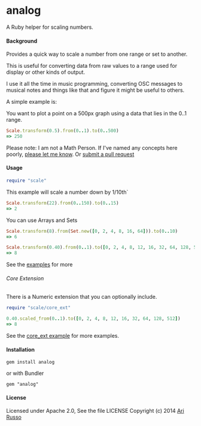 # analog

A Ruby helper for scaling numbers.

#### Background

Provides a quick way to scale a number from one range or set to another.

This is useful for converting data from raw values to a range used for display or other kinds of output.

I use it all the time in music programming, converting OSC messages to musical notes and things like that and figure it might be useful to others.

A simple example is:

You want to plot a point on a 500px graph using a data that lies in the 0..1 range.

```ruby
Scale.transform(0.5).from(0..1).to(0..500)
=> 250
```

Please note: I am not a Math Person.  If I've named any concepts here poorly, [please let me know](https://github.com/arirusso/analog/issues).  Or [submit a pull request](https://github.com/arirusso/analog/pulls)

#### Usage

```ruby
require "scale"
```

This example will scale a number down by 1/10th`

```ruby
Scale.transform(22).from(0..150).to(0..15)
=> 2

```

You can use Arrays and Sets
```ruby
Scale.transform(8).from(Set.new([0, 2, 4, 8, 16, 64])).to(0..10)
=> 6

Scale.transform(0.40).from(0..1).to([0, 2, 4, 8, 12, 16, 32, 64, 128, 512])
=> 8
```

See the [examples](https://github.com/arirusso/analog/tree/master/examples) for more

###### Core Extension

There is a Numeric extension that you can optionally include.

```ruby
require "scale/core_ext"

0.40.scaled_from(0..1).to([0, 2, 4, 8, 12, 16, 32, 64, 128, 512])
=> 8
```

See the [core_ext example](https://github.com/arirusso/analog/blob/master/examples/core_ext.rb) for more examples.

#### Installation

    gem install analog
    
or with Bundler

    gem "analog"

#### License

Licensed under Apache 2.0, See the file LICENSE
Copyright (c) 2014 [Ari Russo](http://arirusso.com) 


